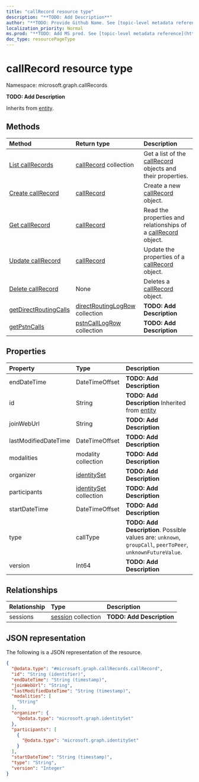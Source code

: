 ```yaml
---
title: "callRecord resource type"
description: "**TODO: Add Description**"
author: "**TODO: Provide Github Name. See [topic-level metadata reference](https://msgo.azurewebsites.net/add/document/guidelines/metadata.html#topic-level-metadata)**"
localization_priority: Normal
ms.prod: "**TODO: Add MS prod. See [topic-level metadata reference](https://msgo.azurewebsites.net/add/document/guidelines/metadata.html#topic-level-metadata)**"
doc_type: resourcePageType
---
```


# callRecord resource type

Namespace: microsoft.graph.callRecords



**TODO: Add Description**


Inherits from [entity](../resources/entity.md).

## Methods
|Method|Return type|Description|
|:---|:---|:---|
|[List callRecords](../api/callrecord-list.md)|[callRecord](../resources/callrecords-callrecord.md) collection|Get a list of the [callRecord](../resources/callrecord.md) objects and their properties.|
|[Create callRecord](../api/callrecords-callrecord-create.md)|[callRecord](../resources/callrecords-callrecord.md)|Create a new [callRecord](../resources/callrecords-callrecord.md) object.|
|[Get callRecord](../api/callrecords-callrecord-get.md)|[callRecord](../resources/callrecords-callrecord.md)|Read the properties and relationships of a [callRecord](../resources/callrecords-callrecord.md) object.|
|[Update callRecord](../api/callrecords-callrecord-update.md)|[callRecord](../resources/callrecords-callrecord.md)|Update the properties of a [callRecord](../resources/callrecords-callrecord.md) object.|
|[Delete callRecord](../api/callrecords-callrecord-delete.md)|None|Deletes a [callRecord](../resources/callrecords-callrecord.md) object.|
|[getDirectRoutingCalls](../api/callrecords-callrecord-getdirectroutingcalls.md)|[directRoutingLogRow](../resources/callrecords-directroutinglogrow.md) collection|**TODO: Add Description**|
|[getPstnCalls](../api/callrecords-callrecord-getpstncalls.md)|[pstnCallLogRow](../resources/callrecords-pstncalllogrow.md) collection|**TODO: Add Description**|

## Properties
|Property|Type|Description|
|:---|:---|:---|
|endDateTime|DateTimeOffset|**TODO: Add Description**|
|id|String|**TODO: Add Description** Inherited from [entity](../resources/callrecords-entity.md)|
|joinWebUrl|String|**TODO: Add Description**|
|lastModifiedDateTime|DateTimeOffset|**TODO: Add Description**|
|modalities|modality collection|**TODO: Add Description**|
|organizer|[identitySet](../resources/callrecords-identityset.md)|**TODO: Add Description**|
|participants|[identitySet](../resources/callrecords-identityset.md) collection|**TODO: Add Description**|
|startDateTime|DateTimeOffset|**TODO: Add Description**|
|type|callType|**TODO: Add Description**. Possible values are: `unknown`, `groupCall`, `peerToPeer`, `unknownFutureValue`.|
|version|Int64|**TODO: Add Description**|

## Relationships
|Relationship|Type|Description|
|:---|:---|:---|
|sessions|[session](../resources/callrecords-session.md) collection|**TODO: Add Description**|

## JSON representation
The following is a JSON representation of the resource.
<!-- {
  "blockType": "resource",
  "keyProperty": "id",
  "@odata.type": "microsoft.graph.callRecords.callRecord",
  "baseType": "microsoft.graph.entity",
  "openType": false
}
-->
``` json
{
  "@odata.type": "#microsoft.graph.callRecords.callRecord",
  "id": "String (identifier)",
  "endDateTime": "String (timestamp)",
  "joinWebUrl": "String",
  "lastModifiedDateTime": "String (timestamp)",
  "modalities": [
    "String"
  ],
  "organizer": {
    "@odata.type": "microsoft.graph.identitySet"
  },
  "participants": [
    {
      "@odata.type": "microsoft.graph.identitySet"
    }
  ],
  "startDateTime": "String (timestamp)",
  "type": "String",
  "version": "Integer"
}
```

